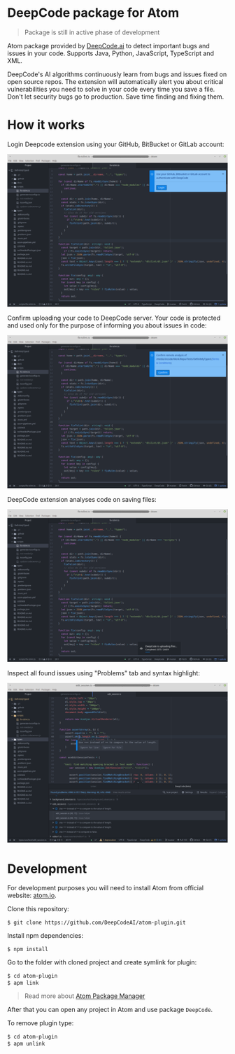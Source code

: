 # DeepCode package for Atom

> Package is still in active phase of development

Atom package provided by <a href="https://www.deepcode.ai/">DeepCode.ai</a> to detect important bugs and issues
in your code. Supports Java, Python, JavaScript, TypeScript and XML.

DeepCode's AI algorithms continuously learn from bugs and issues fixed on open source
repos. The extension will automatically alert you about critical vulnerabilities you need to solve
in your code every time you save a file. Don't let security bugs go to production. Save time
finding and fixing them.

# How it works

Login Deepcode extension using your GitHub, BitBucket or GitLab account:

![login](images/login.png)

Confirm uploading your code to DeepCode server. Your code is protected and used only for the purpose of
informing you about issues in code:

![confirm](images/confirm.png)

DeepCode extension analyses code on saving files:

![deepcode progress](images/progress.png)

Inspect all found issues using "Problems" tab and syntax highlight:

![deepcode problem](images/problem.png)

# Development

For development purposes you will need to install Atom from official website: [atom.io](https://atom.io/).

Clone this repository:
```shell script
$ git clone https://github.com/DeepCodeAI/atom-plugin.git
```

Install npm dependencies:
```shell script
$ npm install
```

Go to the folder with cloned project and create symlink for plugin:
```shell script
$ cd atom-plugin
$ apm link
```

> Read more about [Atom Package Manager](https://flight-manual.atom.io/using-atom/sections/atom-packages/#command-line)

After that you can open any project in Atom and use package `DeepCode`.

To remove plugin type:
```shell script
$ cd atom-plugin
$ apm unlink
```
